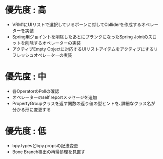 # 優先度 : 高
- VRM1にUIリストで選択しているボーンに対してColliderを作成するオペレーターを実装
- Spring用ジョイントを削除したあとにブランクになったSpring Jointのスロットを削除するオペレーターの実装
- アクティブEmpty Objectに対応するUIリストアイテムをアクティブにするリフレッシュオペレーターの実装


# 優先度 : 中
- 各OperatorのPollの確認
- オペレーターのself.reportメッセージを追加
- PropertyGroupクラスを返す関数の返り値の型ヒントを､詳細なクラス名が分かる形に変更する


# 優先度 : 低
- bpy.typesとbpy.propsの記法変更
- Bone Branch検出の再帰処理を見直す

